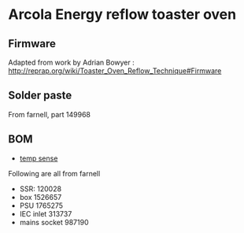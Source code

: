 # Arcola Energy reflow toaster oven

## Firmware

Adapted from work by Adrian Bowyer : http://reprap.org/wiki/Toaster_Oven_Reflow_Technique#Firmware

## Solder paste

From farnell, part 149968
## BOM

* [temp sense](http://www.seeedstudio.com/wiki/Grove_-_High_Temperature_Sensor)

Following are all from farnell

* SSR: 120028
* box 1526657
* PSU 1765275
* IEC inlet 313737
* mains socket 987190
